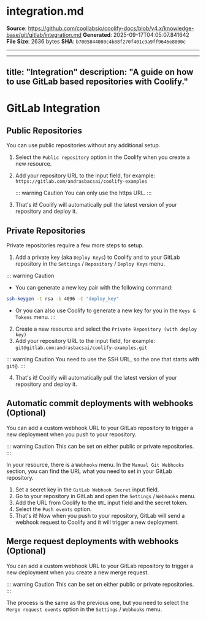 # integration.md

**Source**: https://github.com/coollabsio/coolify-docs/blob/v4.x/knowledge-base/git/gitlab/integration.md
**Generated**: 2025-09-17T04:05:07.841642
**File Size**: 2636 bytes
**SHA**: `b7005844080c4b88f270f401c9a9ff9646e8000c`

---

---
title: "Integration"
description: "A guide on how to use GitLab based repositories with Coolify."
---

# GitLab Integration
## Public Repositories

You can use public repositories without any additional setup.

1. Select the `Public repository` option in the Coolify when you create a new resource.
2. Add your repository URL to the input field, for example: `https://gitlab.com/andrasbacsai/coolify-examples`

   ::: warning Caution
   You can only use the https URL.
   :::

3. That's it! Coolify will automatically pull the latest version of your repository and deploy it.

## Private Repositories

Private repositories require a few more steps to setup.

1. Add a private key (aka `Deploy Keys`) to Coolify and to your GitLab repository in the `Settings` / `Repository` / `Deploy Keys` menu.

::: warning Caution
  - You can generate a new key pair with the following command: 
  
  ```bash
  ssh-keygen -t rsa -b 4096 -C "deploy_key" 
  ```

  - Or you can also use Coolify to generate a new key for you in the `Keys & Tokens` menu.
:::

2. Create a new resource and select the `Private Repository (with deploy key)`
3. Add your repository URL to the input field, for example: `git@gitlab.com:andrasbacsai/coolify-examples.git`

::: warning Caution
You need to use the SSH URL, so the one that starts with `git@`.
:::

4. That's it! Coolify will automatically pull the latest version of your repository and deploy it.

## Automatic commit deployments with webhooks (Optional)

You can add a custom webhook URL to your GitLab repository to trigger a new deployment when you push to your repository.

::: warning Caution
This can be set on either public or private repositories.
:::

In your resource, there is a `Webhooks` menu. In the `Manual Git Webhooks` section, you can find the URL what you need to set in your GitLab repository.

1. Set a secret key in the `GitLab Webhook Secret` input field.
2. Go to your repository in GitLab and open the `Settings` / `Webhooks` menu.
3. Add the URL from Coolify to the `URL` input field and the secret token.
4. Select the `Push events` option.
5. That's it! Now when you push to your repository, GitLab will send a webhook request to Coolify and it will trigger a new deployment.

## Merge request deployments with webhooks (Optional)

You can add a custom webhook URL to your GitLab repository to trigger a new deployment when you create a new merge request.

::: warning Caution
This can be set on either public or private repositories.
:::

The process is the same as the previous one, but you need to select the `Merge request events` option in the `Settings` / `Webhooks` menu.
